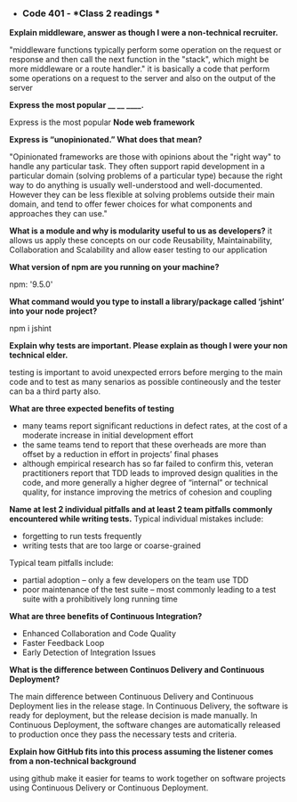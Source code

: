 
- ### Code 401 - *Class 2 readings *

**Explain middleware, answer as though I were a non-technical recruiter.**

"middleware functions typically perform some operation on the request or response and then call the next function in the "stack", which might be more middleware or a route handler."
it is basically a code that perform some operations on a request to the server and also on the output of the server 

**Express the most popular __ __ ____.**

 Express is the most popular **Node web framework** 

 **Express is “unopinionated.” What does that mean?**

 "Opinionated frameworks are those with opinions about the "right way" to handle any particular task. They often support rapid development in a particular domain (solving problems of a particular type) because the right way to do anything is usually well-understood and well-documented. However they can be less flexible at solving problems outside their main domain, and tend to offer fewer choices for what components and approaches they can use."

  **What is a module and why is modularity useful to us as developers?**
  it allows us apply these concepts on our code Reusability, Maintainability, Collaboration and  Scalability and allow easer testing to our application 

**What version of npm are you running on your machine?**

 npm: '9.5.0'

 **What command would you type to install a library/package called ‘jshint’ into your node project?**

 npm i jshint

 **Explain why tests are important. Please explain as though I were your non technical elder.**

 testing is important to avoid unexpected errors before merging to the main code and to test as many senarios as possible contineously and the tester can ba a third party also.

 **What are three expected benefits of testing**
 - many teams report significant reductions in defect rates, at the cost of a moderate increase in initial development effort
 - the same teams tend to report that these overheads are more than offset by a reduction in effort in projects’ final phases
 - although empirical research has so far failed to confirm this, veteran practitioners report that TDD leads to improved design qualities in the code, and more generally a higher degree of “internal” or technical quality, for instance improving the metrics of cohesion and coupling

 **Name at lest 2 individual pitfalls and at least 2 team pitfalls commonly encountered while writing tests.**
 Typical individual mistakes include:
 - forgetting to run tests frequently
- writing tests that are too large or coarse-grained

Typical team pitfalls include:

- partial adoption – only a few developers on the team use TDD
- poor maintenance of the test suite – most commonly leading to a test suite with a prohibitively long running time

**What are three benefits of Continuous Integration?**
- Enhanced Collaboration and Code Quality
- Faster Feedback Loop
- Early Detection of Integration Issues

**What is the difference between Continuos Delivery and Continuous Deployment?**

The main difference between Continuous Delivery and Continuous Deployment lies in the release stage. In Continuous Delivery, the software is ready for deployment, but the release decision is made manually. In Continuous Deployment, the software changes are automatically released to production once they pass the necessary tests and criteria.

**Explain how GitHub fits into this process assuming the listener comes from a non-technical background**

using github make it easier for teams to work together on software projects using Continuous Delivery or Continuous Deployment.
